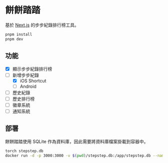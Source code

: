 # 餅餅踏踏

基於 [Next.js](https://nextjs.org/) 的步步紀錄排行榜工具。

```bash
pnpm install
pnpm dev
```

## 功能

- [x] 顯示步步紀錄排行榜
- [ ] 新增步步紀錄
  - [x] iOS Shortcut
  - [ ] Android
- [ ] 歷史紀錄
- [ ] 歷史排行榜
- [ ] 徽章系統
- [ ] 通知系統

## 部署

餅餅踏踏使用 SQLite 作為資料庫，因此需要將資料庫檔案掛載到容器中。

```bash
torch stepstep.db
docker run -d -p 3000:3000 -v $(pwd)/stepstep.db:/app/stepstep.db --name stepstep ghcr.io/gnehs/stepstep
```
